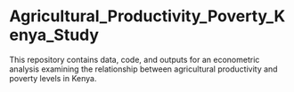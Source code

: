 # Agricultural_Productivity_Poverty_Kenya_Study
This repository contains data, code, and outputs for an econometric analysis examining the relationship between agricultural productivity and poverty levels in Kenya.
